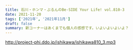 ```yaml
---
title: 石川・ホンマ・ぶるんのBe-SIDE Your Life! vol.810-3
date: 2021-11-20
tags: ['2021年', '2021年11月']
draft: false
summary: 新コーナーはあくまでも個人の感想です。いよいよいよいよ？
---
```


http://project-phi.ddo.jp/ishikawa/ishikawa810_3.mp3
